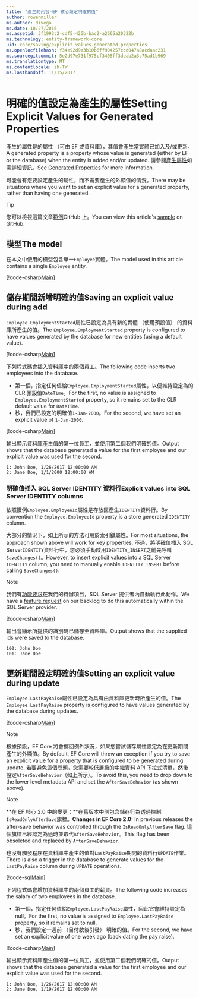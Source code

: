 ```yaml
---
title: "產生的內容-EF 核心設定明確的值"
author: rowanmiller
ms.author: divega
ms.date: 10/27/2016
ms.assetid: 3f1993c2-cdf5-425b-bac2-a2665a20322b
ms.technology: entity-framework-core
uid: core/saving/explicit-values-generated-properties
ms.openlocfilehash: f34e92d9a3b10b6ff904257ccd047a8acdaad231
ms.sourcegitcommit: 5e2d97e731f975cf3405ff3deab2a3c75ad1b969
ms.translationtype: MT
ms.contentlocale: zh-TW
ms.lasthandoff: 11/15/2017
---
```

# <a name="setting-explicit-values-for-generated-properties"></a><span data-ttu-id="c77da-102">明確的值設定為產生的屬性</span><span class="sxs-lookup"><span data-stu-id="c77da-102">Setting Explicit Values for Generated Properties</span></span>

<span data-ttu-id="c77da-103">產生的屬性是的屬性 （可由 EF 或資料庫），其值會產生當實體已加入及/或更新。</span><span class="sxs-lookup"><span data-stu-id="c77da-103">A generated property is a property whose value is generated (either by EF or the database) when the entity is added and/or updated.</span></span> <span data-ttu-id="c77da-104">請參閱[產生屬性](../modeling/generated-properties.md)如需詳細資訊。</span><span class="sxs-lookup"><span data-stu-id="c77da-104">See [Generated Properties](../modeling/generated-properties.md) for more information.</span></span>

<span data-ttu-id="c77da-105">可能會有您要設定產生的屬性，而不需要產生的外顯值的情況。</span><span class="sxs-lookup"><span data-stu-id="c77da-105">There may be situations where you want to set an explicit value for a generated property, rather than having one generated.</span></span>

> [!TIP]  
> <span data-ttu-id="c77da-106">您可以檢視這篇文章[範例](https://github.com/aspnet/EntityFramework.Docs/tree/master/samples/core/Saving/Saving/ExplicitValuesGenerateProperties/)GitHub 上。</span><span class="sxs-lookup"><span data-stu-id="c77da-106">You can view this article's [sample](https://github.com/aspnet/EntityFramework.Docs/tree/master/samples/core/Saving/Saving/ExplicitValuesGenerateProperties/) on GitHub.</span></span>

## <a name="the-model"></a><span data-ttu-id="c77da-107">模型</span><span class="sxs-lookup"><span data-stu-id="c77da-107">The model</span></span>

<span data-ttu-id="c77da-108">在本文中使用的模型包含單一`Employee`實體。</span><span class="sxs-lookup"><span data-stu-id="c77da-108">The model used in this article contains a single `Employee` entity.</span></span>

[!code-csharp[Main](../../../samples/core/Saving/Saving/ExplicitValuesGenerateProperties/Employee.cs#Sample)]

## <a name="saving-an-explicit-value-during-add"></a><span data-ttu-id="c77da-109">儲存期間新增明確的值</span><span class="sxs-lookup"><span data-stu-id="c77da-109">Saving an explicit value during add</span></span>

<span data-ttu-id="c77da-110">`Employee.EmploymentStarted`屬性已設定為具有新的實體 （使用預設值） 的資料庫所產生的值。</span><span class="sxs-lookup"><span data-stu-id="c77da-110">The `Employee.EmploymentStarted` property is configured to have values generated by the database for new entities (using a default value).</span></span>

[!code-csharp[Main](../../../samples/core/Saving/Saving/ExplicitValuesGenerateProperties/EmployeeContext.cs#EmploymentStarted)]

<span data-ttu-id="c77da-111">下列程式碼會插入資料庫中的兩個員工。</span><span class="sxs-lookup"><span data-stu-id="c77da-111">The following code inserts two employees into the database.</span></span>
* <span data-ttu-id="c77da-112">第一個，指定任何值給`Employee.EmploymentStarted`屬性，以便維持設定為的 CLR 預設值`DateTime`。</span><span class="sxs-lookup"><span data-stu-id="c77da-112">For the first, no value is assigned to `Employee.EmploymentStarted` property, so it remains set to the CLR default value for `DateTime`.</span></span>
* <span data-ttu-id="c77da-113">秒，我們已設定的明確值`1-Jan-2000`。</span><span class="sxs-lookup"><span data-stu-id="c77da-113">For the second, we have set an explicit value of `1-Jan-2000`.</span></span>

[!code-csharp[Main](../../../samples/core/Saving/Saving/ExplicitValuesGenerateProperties/Sample.cs#EmploymentStarted)]

<span data-ttu-id="c77da-114">輸出顯示資料庫產生值的第一位員工，並使用第二個我們明確的值。</span><span class="sxs-lookup"><span data-stu-id="c77da-114">Output shows that the database generated a value for the first employee and our explicit value was used for the second.</span></span>

``` Console
1: John Doe, 1/26/2017 12:00:00 AM
2: Jane Doe, 1/1/2000 12:00:00 AM
```

### <a name="explicit-values-into-sql-server-identity-columns"></a><span data-ttu-id="c77da-115">明確值插入 SQL Server IDENTITY 資料行</span><span class="sxs-lookup"><span data-stu-id="c77da-115">Explicit values into SQL Server IDENTITY columns</span></span>

<span data-ttu-id="c77da-116">依照慣例`Employee.EmployeeId`屬性是存放區產生`IDENTITY`資料行。</span><span class="sxs-lookup"><span data-stu-id="c77da-116">By convention the `Employee.EmployeeId` property is a store generated `IDENTITY` column.</span></span>

<span data-ttu-id="c77da-117">大部分的情況下，如上所示的方法可用於索引鍵屬性。</span><span class="sxs-lookup"><span data-stu-id="c77da-117">For most situations, the approach shown above will work for key properties.</span></span> <span data-ttu-id="c77da-118">不過，將明確值插入 SQL Server`IDENTITY`資料行中，您必須手動啟用`IDENTITY_INSERT`之前先呼叫`SaveChanges()`。</span><span class="sxs-lookup"><span data-stu-id="c77da-118">However, to insert explicit values into a SQL Server `IDENTITY` column, you need to manually enable `IDENTITY_INSERT` before calling `SaveChanges()`.</span></span>

> [!NOTE]  
> <span data-ttu-id="c77da-119">我們有[功能要求](https://github.com/aspnet/EntityFramework/issues/703)在我們的待辦項目，SQL Server 提供者內自動執行此動作。</span><span class="sxs-lookup"><span data-stu-id="c77da-119">We have a [feature request](https://github.com/aspnet/EntityFramework/issues/703) on our backlog to do this automatically within the SQL Server provider.</span></span>

[!code-csharp[Main](../../../samples/core/Saving/Saving/ExplicitValuesGenerateProperties/Sample.cs#EmployeeId)]

<span data-ttu-id="c77da-120">輸出會顯示所提供的識別碼已儲存至資料庫。</span><span class="sxs-lookup"><span data-stu-id="c77da-120">Output shows that the supplied ids were saved to the database.</span></span>

``` Console
100: John Doe
101: Jane Doe
```

## <a name="setting-an-explicit-value-during-update"></a><span data-ttu-id="c77da-121">更新期間設定明確的值</span><span class="sxs-lookup"><span data-stu-id="c77da-121">Setting an explicit value during update</span></span>

<span data-ttu-id="c77da-122">`Employee.LastPayRaise`屬性已設定為具有由資料庫更新時所產生的值。</span><span class="sxs-lookup"><span data-stu-id="c77da-122">The `Employee.LastPayRaise` property is configured to have values generated by the database during updates.</span></span>

[!code-csharp[Main](../../../samples/core/Saving/Saving/ExplicitValuesGenerateProperties/EmployeeContext.cs#LastPayRaise)]

> [!NOTE]  
> <span data-ttu-id="c77da-123">根據預設，EF Core 將會擲回例外狀況，如果您嘗試儲存屬性設定為在更新期間產生的外顯值。</span><span class="sxs-lookup"><span data-stu-id="c77da-123">By default, EF Core will throw an exception if you try to save an explicit value for a property that is configured to be generated during update.</span></span> <span data-ttu-id="c77da-124">若要避免這個問題，您需要較低層級的中繼資料 API 下拉式清單，然後設定`AfterSaveBehavior`（如上所示）。</span><span class="sxs-lookup"><span data-stu-id="c77da-124">To avoid this, you need to drop down to the lower level metadata API and set the `AfterSaveBehavior` (as shown above).</span></span>

> [!NOTE]  
> <span data-ttu-id="c77da-125">**在 EF 核心 2.0 中的變更：**在舊版本中則包含儲存行為透過控制`IsReadOnlyAfterSave`旗標。</span><span class="sxs-lookup"><span data-stu-id="c77da-125">**Changes in EF Core 2.0:** In previous releases the after-save behavior was controlled through the `IsReadOnlyAfterSave` flag.</span></span> <span data-ttu-id="c77da-126">這個旗標已經認定為過時並取代`AfterSaveBehavior`。</span><span class="sxs-lookup"><span data-stu-id="c77da-126">This flag has been obsoleted and replaced by `AfterSaveBehavior`.</span></span>

<span data-ttu-id="c77da-127">也沒有觸發程序在資料庫中產生的值對`LastPayRaise`期間的資料行`UPDATE`作業。</span><span class="sxs-lookup"><span data-stu-id="c77da-127">There is also a trigger in the database to generate values for the `LastPayRaise` column during `UPDATE` operations.</span></span>

[!code-sql[Main](../../../samples/core/Saving/Saving/ExplicitValuesGenerateProperties/employee_UPDATE.sql)]

<span data-ttu-id="c77da-128">下列程式碼會增加資料庫中的兩個員工的薪資。</span><span class="sxs-lookup"><span data-stu-id="c77da-128">The following code increases the salary of two employees in the database.</span></span>
* <span data-ttu-id="c77da-129">第一個，指定任何值給`Employee.LastPayRaise`屬性，因此它會維持設定為 null。</span><span class="sxs-lookup"><span data-stu-id="c77da-129">For the first, no value is assigned to `Employee.LastPayRaise` property, so it remains set to null.</span></span>
* <span data-ttu-id="c77da-130">秒，我們設定一週前 （目付款後引發） 明確的值。</span><span class="sxs-lookup"><span data-stu-id="c77da-130">For the second, we have set an explicit value of one week ago (back dating the pay raise).</span></span>

[!code-csharp[Main](../../../samples/core/Saving/Saving/ExplicitValuesGenerateProperties/Sample.cs#LastPayRaise)]

<span data-ttu-id="c77da-131">輸出顯示資料庫產生值的第一位員工，並使用第二個我們明確的值。</span><span class="sxs-lookup"><span data-stu-id="c77da-131">Output shows that the database generated a value for the first employee and our explicit value was used for the second.</span></span>

``` Console
1: John Doe, 1/26/2017 12:00:00 AM
2: Jane Doe, 1/19/2017 12:00:00 AM
```
